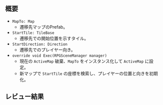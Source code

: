 ## 概要
- `MapTo: Map`
  - 遷移先マップのPrefab。
- `StartTile: TileBase`
  - 遷移先での開始位置を示すタイル。
- `StartDirection: Direction`
  - 遷移先でのプレイヤー向き。
- `override void Exec(RPGSceneManager manager)`
  - 現在の `ActiveMap` 破棄、`MapTo` をインスタンス化して `ActiveMap` に設定。
  - 新マップで `StartTile` の座標を検索し、プレイヤーの位置と向きを初期化。

## レビュー結果
